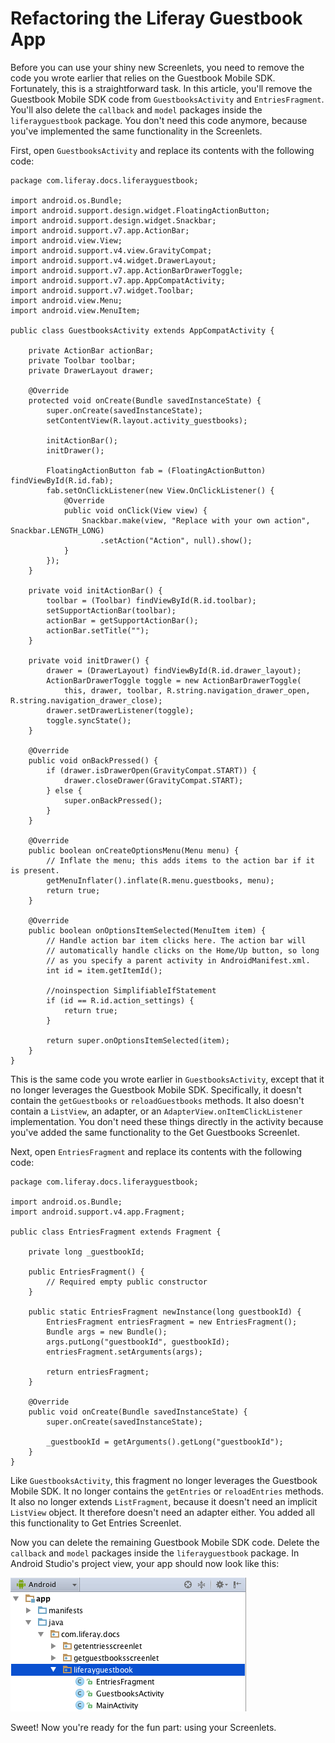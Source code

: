 # Refactoring the Liferay Guestbook App [](id=refactoring-the-liferay-guestbook-app)

Before you can use your shiny new Screenlets, you need to remove the code you 
wrote earlier that relies on the Guestbook Mobile SDK. Fortunately, this is a 
straightforward task. In this article, you'll remove the Guestbook Mobile SDK 
code from `GuestbooksActivity` and `EntriesFragment`. You'll also delete the 
`callback` and `model` packages inside the `liferayguestbook` package. You don't 
need this code anymore, because you've implemented the same functionality in the 
Screenlets. 

First, open `GuestbooksActivity` and replace its contents with the following 
code:

    package com.liferay.docs.liferayguestbook;

    import android.os.Bundle;
    import android.support.design.widget.FloatingActionButton;
    import android.support.design.widget.Snackbar;
    import android.support.v7.app.ActionBar;
    import android.view.View;
    import android.support.v4.view.GravityCompat;
    import android.support.v4.widget.DrawerLayout;
    import android.support.v7.app.ActionBarDrawerToggle;
    import android.support.v7.app.AppCompatActivity;
    import android.support.v7.widget.Toolbar;
    import android.view.Menu;
    import android.view.MenuItem;

    public class GuestbooksActivity extends AppCompatActivity {

        private ActionBar actionBar;
        private Toolbar toolbar;
        private DrawerLayout drawer;

        @Override
        protected void onCreate(Bundle savedInstanceState) {
            super.onCreate(savedInstanceState);
            setContentView(R.layout.activity_guestbooks);

            initActionBar();
            initDrawer();

            FloatingActionButton fab = (FloatingActionButton) findViewById(R.id.fab);
            fab.setOnClickListener(new View.OnClickListener() {
                @Override
                public void onClick(View view) {
                    Snackbar.make(view, "Replace with your own action", Snackbar.LENGTH_LONG)
                        .setAction("Action", null).show();
                }
            });
        }

        private void initActionBar() {
            toolbar = (Toolbar) findViewById(R.id.toolbar);
            setSupportActionBar(toolbar);
            actionBar = getSupportActionBar();
            actionBar.setTitle("");
        }

        private void initDrawer() {
            drawer = (DrawerLayout) findViewById(R.id.drawer_layout);
            ActionBarDrawerToggle toggle = new ActionBarDrawerToggle(
                this, drawer, toolbar, R.string.navigation_drawer_open, R.string.navigation_drawer_close);
            drawer.setDrawerListener(toggle);
            toggle.syncState();
        }

        @Override
        public void onBackPressed() {
            if (drawer.isDrawerOpen(GravityCompat.START)) {
                drawer.closeDrawer(GravityCompat.START);
            } else {
                super.onBackPressed();
            }
        }

        @Override
        public boolean onCreateOptionsMenu(Menu menu) {
            // Inflate the menu; this adds items to the action bar if it is present.
            getMenuInflater().inflate(R.menu.guestbooks, menu);
            return true;
        }

        @Override
        public boolean onOptionsItemSelected(MenuItem item) {
            // Handle action bar item clicks here. The action bar will
            // automatically handle clicks on the Home/Up button, so long
            // as you specify a parent activity in AndroidManifest.xml.
            int id = item.getItemId();

            //noinspection SimplifiableIfStatement
            if (id == R.id.action_settings) {
                return true;
            }

            return super.onOptionsItemSelected(item);
        }
    }

This is the same code you wrote earlier in `GuestbooksActivity`, except that it 
no longer leverages the Guestbook Mobile SDK. Specifically, it doesn't contain 
the `getGuestbooks` or `reloadGuestbooks` methods. It also doesn't contain a 
`ListView`, an adapter, or an `AdapterView.onItemClickListener` implementation. 
You don't need these things directly in the activity because you've added the 
same functionality to the Get Guestbooks Screenlet. 

Next, open `EntriesFragment` and replace its contents with the following code: 

    package com.liferay.docs.liferayguestbook;

    import android.os.Bundle;
    import android.support.v4.app.Fragment;

    public class EntriesFragment extends Fragment {

        private long _guestbookId;

        public EntriesFragment() {
            // Required empty public constructor
        }

        public static EntriesFragment newInstance(long guestbookId) {
            EntriesFragment entriesFragment = new EntriesFragment();
            Bundle args = new Bundle();
            args.putLong("guestbookId", guestbookId);
            entriesFragment.setArguments(args);

            return entriesFragment;
        }

        @Override
        public void onCreate(Bundle savedInstanceState) {
            super.onCreate(savedInstanceState);

            _guestbookId = getArguments().getLong("guestbookId");
        }
    }

Like `GuestbooksActivity`, this fragment no longer leverages the Guestbook 
Mobile SDK. It no longer contains the `getEntries` or `reloadEntries` methods. 
It also no longer extends `ListFragment`, because it doesn't need an implicit 
`ListView` object. It therefore doesn't need an adapter either. You added all 
this functionality to Get Entries Screenlet.

Now you can delete the remaining Guestbook Mobile SDK code. Delete the 
`callback` and `model` packages inside the `liferayguestbook` package. In 
Android Studio's project view, your app should now look like this: 

![Figure 1: After refactoring, your app's project should look like this.](../../images/android-guestbook-screenlet-refactor.png)

Sweet! Now you're ready for the fun part: using your Screenlets.
